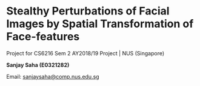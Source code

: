 # Stealthy Perturbations of Facial Images by Spatial Transformation of Face-features
Project for CS6216 Sem 2 AY2018/19 Project | NUS (Singapore)

**Sanjay Saha (E0321282)** 

Email: [sanjaysaha@comp.nus.edu.sg](mailto:sanjaysaha@comp.nus.edu.sg) 